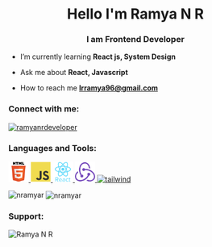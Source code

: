 <h1 align="center">Hello I'm Ramya N R</h1>
<h3 align="center">I am Frontend Developer </h3>



- I’m currently learning **React js, System Design**

- Ask me about **React, Javascript**

- How to reach me **lrramya96@gmail.com**

<h3 align="left">Connect with me:</h3>
<p align="left">
<a href="https://linkedin.com/in/ramyanrdeveloper" target="blank"><img align="center" src="https://raw.githubusercontent.com/rahuldkjain/github-profile-readme-generator/master/src/images/icons/Social/linked-in-alt.svg" alt="ramyanrdeveloper" height="30" width="20" /></a>
</p>

<h3 align="left">Languages and Tools:</h3>
<p align="left">   <a href="https://www.w3.org/html/" target="_blank" rel="noreferrer"> <img src="https://raw.githubusercontent.com/devicons/devicon/master/icons/html5/html5-original-wordmark.svg" alt="html5" width="40" height="40"/> </a> <a href="https://developer.mozilla.org/en-US/docs/Web/JavaScript" target="_blank" rel="noreferrer"> <img src="https://raw.githubusercontent.com/devicons/devicon/master/icons/javascript/javascript-original.svg" alt="javascript" width="40" height="40"/> </a>   <a href="https://reactjs.org/" target="_blank" rel="noreferrer"> <img src="https://raw.githubusercontent.com/devicons/devicon/master/icons/react/react-original-wordmark.svg" alt="react" width="40" height="40"/> </a> <a href="https://redux.js.org" target="_blank" rel="noreferrer"> <img src="https://raw.githubusercontent.com/devicons/devicon/master/icons/redux/redux-original.svg" alt="redux" width="40" height="40"/> </a>  <a href="https://tailwindcss.com/" target="_blank" rel="noreferrer"> <img src="https://www.vectorlogo.zone/logos/tailwindcss/tailwindcss-icon.svg" alt="tailwind" width="40" height="40"/> </a> </p>


<p><img align="left" src="https://github-readme-stats.vercel.app/api/top-langs?username=nramyar&show_icons=true&locale=en&layout=compact" alt="nramyar" /></p>

<p>&nbsp;<img align="center" src="https://github-readme-stats.vercel.app/api?username=nramyar&show_icons=true&locale=en" alt="nramyar" /></p>

<h3 align="left">Support:</h3>
<p><a href="https://www.buymeacoffee.com/Ramya N R"> <img align="left" src="https://cdn.buymeacoffee.com/buttons/v2/default-yellow.png" height="50" width="210" alt="Ramya N R" /></a></p><br>

